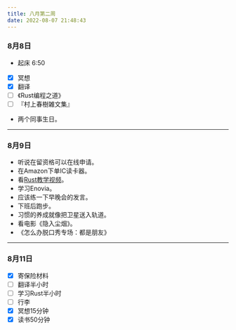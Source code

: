 ```yaml
---
title: 八月第二周
date: 2022-08-07 21:48:43
---
```

### 8月8日
- 起床 6:50
- [x] 冥想
- [x] 翻译
- [ ] 《Rust编程之道》
- [ ] 『村上春樹雑文集』
- 两个同事生日。

---

### 8月9日
- 听说在留资格可以在线申请。
- 在Amazon下单IC读卡器。
- 看[Rust教学视频](https://www.freecodecamp.org/news/rust-in-replit/)。
- 学习Enovia。
- 应该练一下早晚会的发言。
- 下班后跑步。
- 习惯的养成就像把卫星送入轨道。
- 看电影《隐入尘烟》。
- 《怎么办脱口秀专场：都是朋友》


---

### 8月11日
- [x] 寄保险材料
- [ ] 翻译半小时
- [ ] 学习Rust半小时
- [ ] 行李
- [x] 冥想15分钟
- [x] 读书50分钟